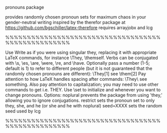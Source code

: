 pronouns package

provides randomly chosen pronoun sets for maximum
chaos in your gender-neutral writing
inspired by the therefor package at https://github.com/bgschiller/latex-therefore
requires arrayjobx and lcg

%%%%%%%%%%%%%%%%%%%%%%%%%%%%%%%%%%%%%%%%%%%%%%%%%%%

Use
Write as if you were using singular they,
replacing it with appropriate LaTeX commands,
for instance \They, \themself. Verbs can be
conjugated with \s, \es, \are, \were, \re, and
\have. Optionally pass a number (1-5; default
is 1) to refer to different people (but it is
not guaranteed that the randomly chosen
pronouns are different): \They[1] see \them[2]
Pay attention to how LaTeX handles spacing
after commands: \They\ see something.
Also pay attention to capitalization; you may
need to use other commands to get i.e. THEY.
Use \set to initialize and whenever you want
to change pronouns.
Options:
noplural prevents the package from using
'they,' allowing you to ignore conjugations.
restrict sets the pronoun set to only they,
she, and he (or she and he with noplural)
seed=XXXX sets the random seed used by lcg 

%%%%%%%%%%%%%%%%%%%%%%%%%%%%%%%%%%%%%%%%%%%%%%%%%%%
